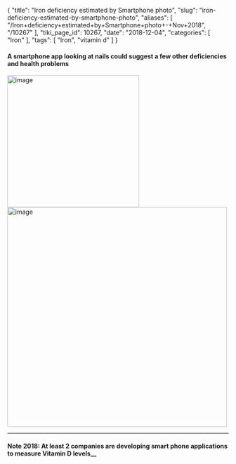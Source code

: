 {
    "title": "Iron deficiency estimated by Smartphone photo",
    "slug": "iron-deficiency-estimated-by-smartphone-photo",
    "aliases": [
        "/Iron+deficiency+estimated+by+Smartphone+photo+-+Nov+2018",
        "/10267"
    ],
    "tiki_page_id": 10267,
    "date": "2018-12-04",
    "categories": [
        "Iron"
    ],
    "tags": [
        "Iron",
        "vitamin d"
    ]
}


#### A smartphone app looking at nails could suggest a few other deficiencies and health problems

<img src="https://d378j1rmrlek7x.cloudfront.net/attachments/jpeg/nail-deficiency.jpg" alt="image" width="300">

<img src="https://d378j1rmrlek7x.cloudfront.net/attachments/jpeg/nails-2.jpg" alt="image" width="500">

---

#### Note 2018: At least 2 companies are developing smart phone applications to measure Vitamin D levels__